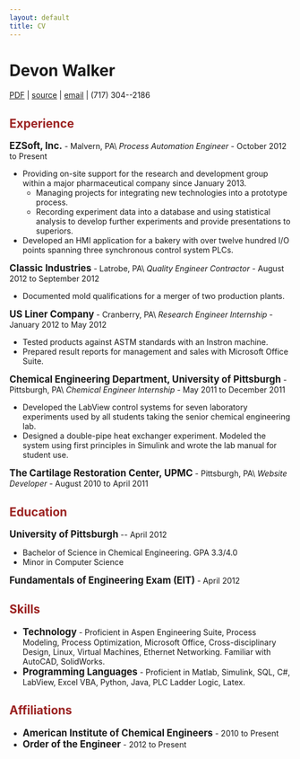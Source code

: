```yaml
---
layout: default
title: CV
---
```


<style>
h2 {
    color: #9b2221;
}
</style>


# Devon Walker
[PDF](/static/page/cv/Devon-Walker-Resume.pdf) &#124;
[source](https://github.com/devonwa/latex-resume/blob/master/Walker%2C%20Devon%20-%20Resume.tex) &#124;
[email](http://www.google.com/recaptcha/mailhide/d?k=01C-sGO2dlp9QhL6XGA08G8A==&c=dyFPr1gMFSitT602ZrMFhsq6MW5Tn_ikXCsGQl2rge8=) &#124;
(717) 304--2186 <br>

## Experience

**<big>EZSoft, Inc.</big>** - Malvern, PA\\
_Process Automation Engineer_ - October 2012 to Present

* Providing on-site support for the research and development group within a major pharmaceutical company since January 2013.
  * Managing projects for integrating new technologies into a prototype process.
  * Recording experiment data into a database and using statistical analysis to develop further experiments and provide presentations to superiors.
* Developed an HMI application for a bakery with over twelve hundred I/O points spanning three synchronous control system PLCs.

**<big>Classic Industries</big>** - Latrobe, PA\\
_Quality Engineer Contractor_ - August 2012 to September 2012

* Documented mold qualifications for a merger of two production plants.

**<big>US Liner Company</big>** - Cranberry, PA\\
_Research Engineer Internship_ -January 2012 to May 2012

* Tested products against ASTM standards with an Instron machine.
* Prepared result reports for management and sales with Microsoft Office Suite.

**<big>Chemical Engineering Department, University of Pittsburgh</big>** - Pittsburgh, PA\\
_Chemical Engineer Internship_ - May 2011 to December 2011

* Developed the LabView control systems for seven laboratory experiments used by all students taking the senior chemical engineering lab.
* Designed a double-pipe heat exchanger experiment.  Modeled the system using first principles in Simulink and wrote the lab manual for student use.

**<big>The Cartilage Restoration Center, UPMC</big>**  - Pittsburgh, PA\\
_Website Developer_ - August 2010 to April 2011

## Education

**<big>University of Pittsburgh</big>** -- April 2012

* Bachelor of Science in Chemical Engineering. GPA 3.3/4.0
* Minor in Computer Science

**<big>Fundamentals of Engineering Exam (EIT)</big>** - April 2012

## Skills

* **<big>Technology</big>** - Proficient in Aspen Engineering Suite, Process Modeling, Process Optimization, Microsoft Office, Cross-disciplinary Design, Linux, Virtual Machines, Ethernet Networking. Familiar with AutoCAD, SolidWorks.
* **<big>Programming Languages</big>** - Proficient in Matlab, Simulink, SQL, C#, LabView, Excel VBA, Python, Java, PLC Ladder Logic, Latex.

## Affiliations

* **<big>American Institute of Chemical Engineers</big>** - 2010 to Present
* **<big>Order of the Engineer</big>** - 2012 to Present

